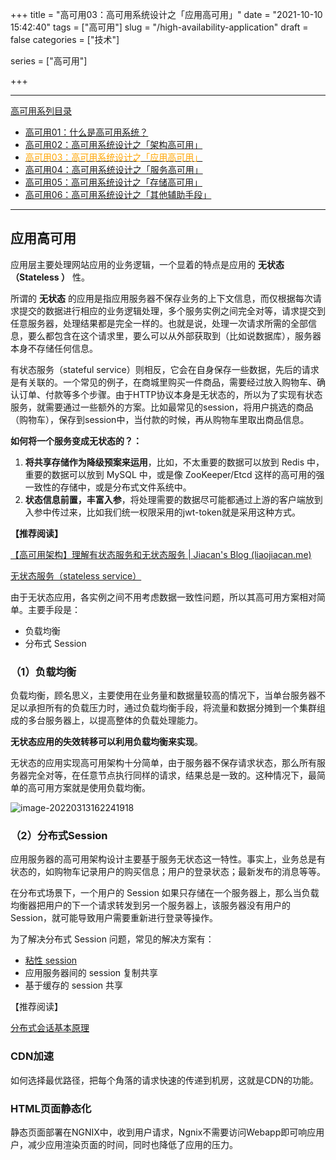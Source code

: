 +++
title = "高可用03：高可用系统设计之「应用高可用」"
date = "2021-10-10 15:42:40"
tags = ["高可用"]
slug = "/high-availability-application"
draft = false
categories = ["技术"]

series = ["高可用"]

+++



------

[高可用系列目录](https://kiwi4814.com/series/2021/10/高可用/)

- [高可用01：什么是高可用系统？](https://kiwi4814.com/posts/2021/high-availability-concept/)
- [高可用02：高可用系统设计之「架构高可用」](https://kiwi4814.com/posts/2021/high-availability-architecture/)
- [<font color="orange">高可用03：高可用系统设计之「应用高可用」</font>](https://kiwi4814.com/posts/2021/high-availability-application/)
- [高可用04：高可用系统设计之「服务高可用」](https://kiwi4814.com/posts/2021/high-availability-server/)
- [高可用05：高可用系统设计之「存储高可用」](https://kiwi4814.com/posts/2021/high-availability-storage/)
- [高可用06：高可用系统设计之「其他辅助手段」](https://kiwi4814.com/posts/2021/high-availability-aids/)

------

## 应用高可用

应用层主要处理网站应用的业务逻辑，一个显着的特点是应用的 **无状态（Stateless ）** 性。

所谓的 **无状态** 的应用是指应用服务器不保存业务的上下文信息，而仅根据每次请求提交的数据进行相应的业务逻辑处理，多个服务实例之间完全对等，请求提交到任意服务器，处理结果都是完全一样的。也就是说，处理一次请求所需的全部信息，要么都包含在这个请求里，要么可以从外部获取到（比如说数据库），服务器本身不存储任何信息。

有状态服务（stateful service）则相反，它会在自身保存一些数据，先后的请求是有关联的。一个常见的例子，在商城里购买一件商品，需要经过放入购物车、确认订单、付款等多个步骤。由于HTTP协议本身是无状态的，所以为了实现有状态服务，就需要通过一些额外的方案。比如最常见的session，将用户挑选的商品（购物车），保存到session中，当付款的时候，再从购物车里取出商品信息。

**如何将一个服务变成无状态的？：**

1. **将共享存储作为降级预案来运用**，比如，不太重要的数据可以放到 Redis 中，重要的数据可以放到 MySQL 中，或是像 ZooKeeper/Etcd 这样的高可用的强一致性的存储中，或是分布式文件系统中。
2. **状态信息前置，丰富入参**，将处理需要的数据尽可能都通过上游的客户端放到入参中传过来，比如我们统一权限采用的jwt-token就是采用这种方式。



**【推荐阅读】**

[【高可用架构】理解有状态服务和无状态服务 | Jiacan's Blog (liaojiacan.me)](http://liaojiacan.me/2019/05/27/【高可用架构】理解有状态服务和无状态服务/index.html)

[无状态服务（stateless service）](https://www.iteye.com/blog/kyfxbl-1831869)



由于无状态应用，各实例之间不用考虑数据一致性问题，所以其高可用方案相对简单。主要手段是：

- 负载均衡
- 分布式 Session

### （1）负载均衡

负载均衡，顾名思义，主要使用在业务量和数据量较高的情况下，当单台服务器不足以承担所有的负载压力时，通过负载均衡手段，将流量和数据分摊到一个集群组成的多台服务器上，以提高整体的负载处理能力。

**无状态应用的失效转移可以利用负载均衡来实现**。

无状态的应用实现高可用架构十分简单，由于服务器不保存请求状态，那么所有服务器完全对等，在任意节点执行同样的请求，结果总是一致的。这种情况下，最简单的高可用方案就是使用负载均衡。

![image-20220313162241918](https://gitee.com/kiwi4814/pictures/raw/master/img/image-20220313162241918.png)

### （2）分布式Session

应用服务器的高可用架构设计主要基于服务无状态这一特性。事实上，业务总是有状态的，如购物车记录用户的购买信息；用户的登录状态；最新发布的消息等等。

在分布式场景下，一个用户的 Session 如果只存储在一个服务器上，那么当负载均衡器把用户的下一个请求转发到另一个服务器上，该服务器没有用户的 Session，就可能导致用户需要重新进行登录等操作。

为了解决分布式 Session 问题，常见的解决方案有：

- [粘性 session](https://www.cnblogs.com/wajika/p/6645581.html)
- 应用服务器间的 session 复制共享
- 基于缓存的 session 共享 

【推荐阅读】

[分布式会话基本原理](https://github.com/dunwu/blog/blob/master/source/_posts/theory/distributed-session.md)

### CDN加速

如何选择最优路径，把每个角落的请求快速的传递到机房，这就是CDN的功能。

### HTML页面静态化

静态页面部署在NGNIX中，收到用户请求，Ngnix不需要访问Webapp即可响应用户，减少应用渲染页面的时间，同时也降低了应用的压力。
